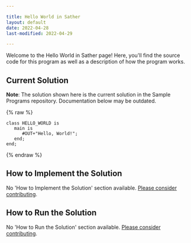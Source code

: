 ```yaml
---

title: Hello World in Sather
layout: default
date: 2022-04-28
last-modified: 2022-04-29

---
```


Welcome to the Hello World in Sather page! Here, you'll find the source code for this program as well as a description of how the program works.

## Current Solution

**Note**: The solution shown here is the current solution in the Sample Programs repository. Documentation below may be outdated.

{% raw %}

```Sather
class HELLO_WORLD is
   main is
      #OUT+"Hello, World!";
   end;
end;
```

{% endraw %}

## How to Implement the Solution

No 'How to Implement the Solution' section available. [Please consider contributing](https://github.com/TheRenegadeCoder/sample-programs-website).

## How to Run the Solution

No 'How to Run the Solution' section available. [Please consider contributing](https://github.com/TheRenegadeCoder/sample-programs-website).